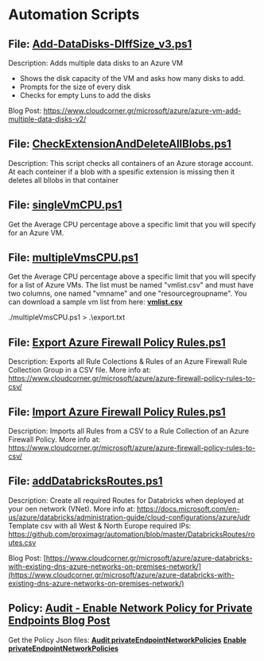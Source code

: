 # Αutomation Scripts

## File: **[Add-DataDisks-DIffSize_v3.ps1](https://github.com/proximagr/automation/blob/master/Add-DataDisks-DIffSize_v3.ps1)** ##

Description: Adds multiple data disks to an Azure VM
 * Shows the disk capacity of the VM and asks how many disks to add.
 * Prompts for the size of every disk
 * Checks for empty Luns to add the disks

Blog Post: https://www.cloudcorner.gr/microsoft/azure/azure-vm-add-multiple-data-disks-v2/


## File: **[CheckExtensionAndDeleteAllBlobs.ps1](https://github.com/proximagr/automation/blob/master/CheckExtensionAndDeleteAllBlobs.ps1)** ##

Description: This script checks all containers of an Azure storage account. At each conteiner if a blob with a spesific extension is missing then it deletes all bllobs in that container

## File: **[singleVmCPU.ps1](https://github.com/proximagr/automation/blob/master/singleVmCPU.ps1)** ##

Get the Average CPU percentage above a specific limit that you will specify for an Azure VM.

## File: **[multipleVmsCPU.ps1](https://github.com/proximagr/automation/blob/master/multipleVmsCPU.ps1)** ##

Get the Average CPU percentage above a specific limit that you will specify for a list of Azure VMs.
The list must be named "vmlist.csv" and must have two columns, one named "vmname" and one "resourcegroupname". 
You can download a sample vm list from here: **[vmlist.csv](https://github.com/proximagr/automation/blob/master/vmlist.csv)**

./multipleVmsCPU.ps1 > .\export.txt

## File: **[Export Azure Firewall Policy Rules.ps1](https://github.com/proximagr/automation/blob/master/Export%20Azure%20Firewall%20Policy%20Rules.ps1)** ##

Description: Exports all Rule Colections & Rules of an Azure Firewall Rule Collection Group in a CSV file. More info at: https://www.cloudcorner.gr/microsoft/azure/azure-firewall-policy-rules-to-csv/

## File: **[Import Azure Firewall Policy Rules.ps1](https://github.com/proximagr/automation/blob/master/Import%20Azure%20Firewall%20Policy%20Rules.ps1)** ##

Description: Imports all Rules from a CSV to a Rule Collection of an Azure Firewall Policy. More info at: https://www.cloudcorner.gr/microsoft/azure/azure-firewall-policy-rules-to-csv/

## File: **[addDatabricksRoutes.ps1](https://github.com/proximagr/automation/blob/master/DatabricksRoutes/addDatabricksRoutes.ps1)** ##

Description: Create all required Routes for Databricks when deployed at your oen network (VNet). More info at: https://docs.microsoft.com/en-us/azure/databricks/administration-guide/cloud-configurations/azure/udr
Template csv with all West & North Europe required IPs: https://github.com/proximagr/automation/blob/master/DatabricksRoutes/routes.csv

Blog Post: [https://www.cloudcorner.gr/microsoft/azure/azure-databricks-with-existing-dns-azure-networks-on-premises-network/](https://www.cloudcorner.gr/microsoft/azure/azure-databricks-with-existing-dns-azure-networks-on-premises-network/)

## Policy: **[Audit - Enable Network Policy for Private Endpoints Blog Post](https://www.cloudcorner.gr/microsoft/azure/azure-policy-to-enable-network-policies-for-private-endpoints/)** ##

Get the Policy Json files: **[Audit privateEndpointNetworkPolicies](https://github.com/proximagr/automation/blob/master/Policies/audit%20privateEndpointNetworkPolicies.json)**
**[Enable privateEndpointNetworkPolicies](https://github.com/proximagr/automation/blob/master/Policies/privateEndpointNetworkPolicies.json)**